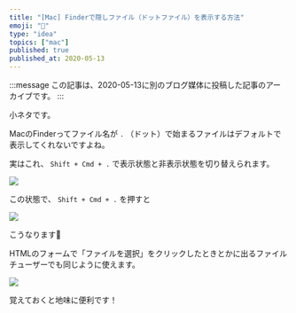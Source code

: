 ```yaml
---
title: "[Mac] Finderで隠しファイル（ドットファイル）を表示する方法"
emoji: "🍎"
type: "idea"
topics: ["mac"]
published: true
published_at: 2020-05-13
---
```


:::message
この記事は、2020-05-13に別のブログ媒体に投稿した記事のアーカイブです。
:::

小ネタです。

MacのFinderってファイル名が `.` （ドット）で始まるファイルはデフォルトで表示してくれないですよね。

実はこれ、 `Shift + Cmd + .` で表示状態と非表示状態を切り替えられます。

![](https://tva1.sinaimg.cn/large/007S8ZIlgy1gem8hms7rtj31gs0u00zv.jpg)

この状態で、 `Shift + Cmd + .` を押すと

![](https://tva1.sinaimg.cn/large/007S8ZIlgy1gem8i9r4h8j31gs0u0wlu.jpg)

こうなります🙌

HTMLのフォームで「ファイルを選択」をクリックしたときとかに出るファイルチューザーでも同じように使えます。

![](https://tva1.sinaimg.cn/large/007S8ZIlgy1gem8m4c9xaj31c60sa465.jpg)

覚えておくと地味に便利です！
